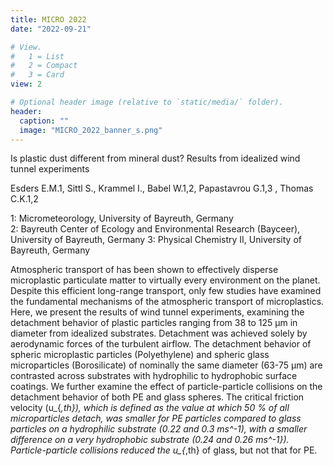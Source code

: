 ```yaml
---
title: MICRO 2022
date: "2022-09-21"

# View.
#   1 = List
#   2 = Compact
#   3 = Card
view: 2

# Optional header image (relative to `static/media/` folder).
header:
  caption: ""
  image: "MICRO_2022_banner_s.png"
---
```


Is plastic dust different from mineral dust? Results from  idealized wind tunnel experiments

Esders E.M.1, Sittl S., Krammel I., Babel W.1,2, Papastavrou G.1,3 , Thomas C.K.1,2

1: Micrometeorology, University of Bayreuth, Germany<br>
2: Bayreuth Center of Ecology and Environmental Research (Bayceer), University of Bayreuth, Germany
3: Physical Chemistry II, University of Bayreuth, Germany

Atmospheric transport of has been shown to effectively disperse microplastic particulate matter to virtually every environment on the planet. Despite this efficient long-range transport, only few studies have examined the fundamental mechanisms of the atmospheric transport of microplastics. Here, we present the results of wind tunnel experiments, examining the detachment behavior of plastic particles ranging from 38 to 125 µm in diameter from idealized substrates. Detachment was achieved solely by aerodynamic forces of the turbulent airflow. The detachment behavior of spheric microplastic particles (Polyethylene) and spheric glass microparticles (Borosilicate) of nominally the same diameter (63-75 µm) are contrasted across substrates with hydrophilic to hydrophobic surface coatings. We further examine the effect of particle-particle collisions on the detachment behavior of both PE and glass spheres. The critical friction velocity (u_{*,th}), which is defined as the value at which 50 $\%$ of all microparticles detach, was smaller for PE particles compared to glass particles on a hydrophilic substrate (0.22 and 0.3 ms^-1), with a smaller difference on a very hydrophobic substrate (0.24 and 0.26 ms^-1}). Particle-particle collisions reduced the u_{*,th} of glass, but not that for PE.

